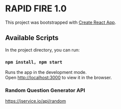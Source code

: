 # RAPID FIRE 1.0

This project was bootstrapped with [Create React App](https://github.com/facebook/create-react-app).

## Available Scripts

In the project directory, you can run:

### `npm install, npm start`

Runs the app in the development mode.\
Open [http://localhost:3000](http://localhost:3000) to view it in the browser.

### Random Question Generator API

https://jservice.io/api/random
